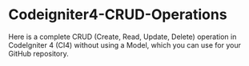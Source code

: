 # Codeigniter4-CRUD-Operations
Here is a complete CRUD (Create, Read, Update, Delete) operation in CodeIgniter 4 (CI4) without using a Model, which you can use for your GitHub repository.
